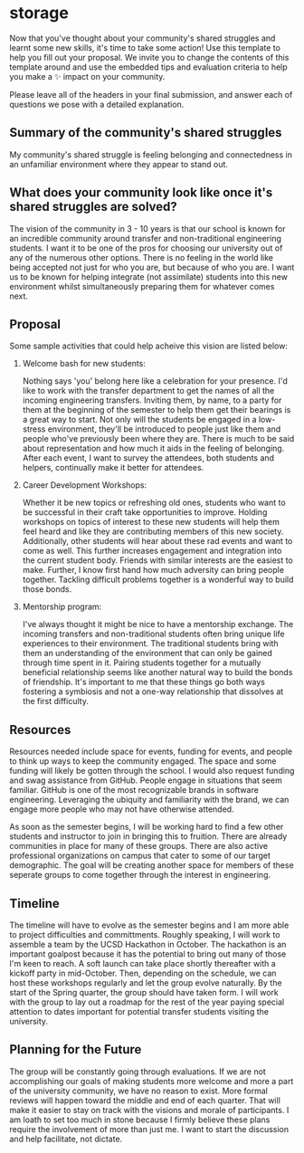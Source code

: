 # storage
Now that you've thought about your community's shared struggles and learnt some new skills, it's time to take some action! Use this template to help you fill out your proposal. We invite you to change the contents of this template around and use the embedded tips and evaluation criteria to help you make a ✨ impact on your community.

Please leave all of the headers in your final submission, and answer each of questions we pose with a detailed explanation.

## Summary of the community's shared struggles

My community's shared struggle is feeling belonging and connectedness in an unfamiliar environment where they appear to stand out.

## What does your community look like once it's shared struggles are solved?

The vision of the community in 3 - 10 years is that our school is known for an incredible community around transfer and non-traditional engineering students.
I want it to be one of the pros for choosing our university out of any of the numerous other options. 
There is no feeling in the world like being accepted not just for who you are, but because of who you are. 
I want us to be known for helping integrate (not assimilate) students into this new environment whilst simultaneously preparing them for whatever comes next.

## Proposal

Some sample activities that could help acheive this vision are listed below:

1. Welcome bash for new students:

   Nothing says 'you' belong here like a celebration for your presence. I'd like to work with the transfer department to get the names of all the incoming engineering transfers.
   Inviting them, by name, to a party for them at the beginning of the semester to help them get their bearings is a great way to start.
   Not only will the students be engaged in a low-stress environment, they'll be introduced to people just like them and people who've previously been where they are.
   There is much to be said about representation and how much it aids in the feeling of belonging. After each event, I want to survey the attendees, both students and helpers, continually make it better for attendees.

2. Career Development Workshops:

    Whether it be new topics or refreshing old ones, students who want to be successful in their craft take opportunities to improve. 
    Holding workshops on topics of interest to these new students will help them feel heard and like they are contributing members of this new society.
    Additionally, other students will hear about these rad events and want to come as well. This further increases engagement and integration into the current student body.
    Friends with similar interests are the easiest to make. Further, I know first hand how much adversity can bring people together. Tackling difficult problems together is a wonderful way to build those bonds.

3. Mentorship program:

   I've always thought it might be nice to have a mentorship exchange. The incoming transfers and non-traditional students often bring unique life experiences to their environment.
   The traditional students bring with them an understanding of the environment that can only be gained through time spent in it. 
   Pairing students together for a mutually beneficial relationship seems like another natural way to build the bonds of friendship.
   It's important to me that these things go both ways fostering a symbiosis and not a one-way relationship that dissolves at the first difficulty. 
   

## Resources

Resources needed include space for events, funding for events, and people to think up ways to keep the community engaged. 
The space and some funding will likely be gotten through the school. I would also request funding and swag assistance from GitHub.
People engage in situations that seem familiar. GitHub is one of the most recognizable brands in software engineering. 
Leveraging the ubiquity and familiarity with the brand, we can engage more people who may not have otherwise attended.

As soon as the semester begins, I will be working hard to find a few other students and instructor to join in bringing this to fruition.
There are already communities in place for many of these groups. There are also active professional organizations on campus that cater to some of our target demographic. 
The goal will be creating another space for members of these seperate groups to come together through the interest in engineering.

## Timeline

The timeline will have to evolve as the semester begins and I am more able to project difficulties and committments. 
Roughly speaking, I will work to assemble a team by the UCSD Hackathon in October. 
The hackathon is an important goalpost because it has the potential to bring out many of those I'm keen to reach.
A soft launch can take place shortly thereafter with a kickoff party in mid-October. 
Then, depending on the schedule, we can host these workshops regularly and let the group evolve naturally.
By the start of the Spring quarter, the group should have taken form. I will work with the group to lay out a roadmap for the rest of the year paying special attention to dates important for potential transfer students visiting the university. 

## Planning for the Future

The group will be constantly going through evaluations. If we are not accomplishing our goals of making students more welcome and more a part of the university community, we have no reason to exist.
More formal reviews will happen toward the middle and end of each quarter. That will make it easier to stay on track with the visions and morale of participants.
I am loath to set too much in stone because I firmly believe these plans require the involvement of more than just me. I want to start the discussion and help facilitate, not dictate.
